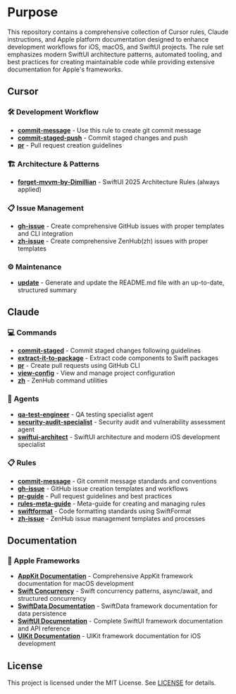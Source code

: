 # Purpose

This repository contains a comprehensive collection of Cursor rules, Claude instructions, and Apple platform documentation designed to enhance development workflows for iOS, macOS, and SwiftUI projects. The rule set emphasizes modern SwiftUI architecture patterns, automated tooling, and best practices for creating maintainable code while providing extensive documentation for Apple's frameworks.

## Cursor

### 🛠️ Development Workflow
- [**commit-message**](.cursor/rules/commit-message.mdc) - Use this rule to create git commit message
- [**commit-staged-push**](.cursor/rules/commit-staged-push.mdc) - Commit staged changes and push
- [**pr**](.cursor/rules/pr.mdc) - Pull request creation guidelines

### 🏗️ Architecture & Patterns  
- [**forget-mvvm-by-Dimillian**](.cursor/rules/forget-mvvm-by-Dimillian.mdc) - SwiftUI 2025 Architecture Rules (always applied)

### 📋 Issue Management
- [**gh-issue**](.cursor/rules/gh-issue.mdc) - Create comprehensive GitHub issues with proper templates and CLI integration
- [**zh-issue**](.cursor/rules/zh-issue.mdc) - Create comprehensive ZenHub(zh) issues with proper templates

### ⚙️ Maintenance
- [**update**](.cursor/rules/update.mdc) - Generate and update the README.md file with an up-to-date, structured summary

## Claude

### 💻 Commands
- [**commit-staged**](.claude/commands/commit-staged.md) - Commit staged changes following guidelines
- [**extract-it-to-package**](.claude/commands/extract-it-to-package.md) - Extract code components to Swift packages
- [**pr**](.claude/commands/pr.md) - Create pull requests using GitHub CLI
- [**view-config**](.claude/commands/view-config.md) - View and manage project configuration
- [**zh**](.claude/commands/zh.md) - ZenHub command utilities

### 👥 Agents
- [**qa-test-engineer**](.claude/agents/qa-test-engineer.md) - QA testing specialist agent
- [**security-audit-specialist**](.claude/agents/security-audit-specialist.md) - Security audit and vulnerability assessment agent
- [**swiftui-architect**](.claude/agents/swiftui-architect.md) - SwiftUI architecture and modern iOS development specialist

### 📋 Rules
- [**commit-message**](.claude/rules/commit-message.md) - Git commit message standards and conventions
- [**gh-issue**](.claude/rules/gh-issue.md) - GitHub issue creation templates and workflows
- [**pr-guide**](.claude/rules/pr-guide.md) - Pull request guidelines and best practices
- [**rules-meta-guide**](.claude/rules/rules-meta-guide.md) - Meta-guide for creating and managing rules
- [**swiftformat**](.claude/rules/swiftformat.md) - Code formatting standards using SwiftFormat
- [**zh-issue**](.claude/rules/zh-issue.md) - ZenHub issue management templates and processes

## Documentation

### 📱 Apple Frameworks
- [**AppKit Documentation**](docs/AppKit%20Documentation.md) - Comprehensive AppKit framework documentation for macOS development
- [**Swift Concurrency**](docs/Swift%20Concurrency.md) - Swift concurrency patterns, async/await, and structured concurrency
- [**SwiftData Documentation**](docs/SwiftData%20Documentation.md) - SwiftData framework documentation for data persistence
- [**SwiftUI Documentation**](docs/SwiftUI%20Documentation.md) - Complete SwiftUI framework documentation and API reference
- [**UIKit Documentation**](docs/UIKit%20Documentation.md) - UIKit framework documentation for iOS development

## License

This project is licensed under the MIT License. See [LICENSE](LICENSE) for details.